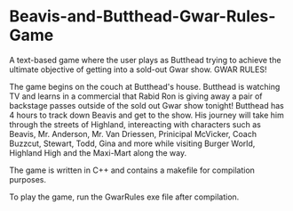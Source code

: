 # Beavis-and-Butthead-Gwar-Rules-Game
A text-based game where the user plays as Butthead trying to achieve the ultimate objective of getting into a sold-out Gwar show. GWAR RULES!

The game begins on the couch at Butthead's house. Butthead is watching TV and learns in a commercial that Rabid Ron is giving away a pair of
backstage passes outside of the sold out Gwar show tonight! Butthead has 4 hours to track down Beavis and get to the show. His journey will
take him through the streets of Highland, intereacting with characters such as Beavis, Mr. Anderson, Mr. Van Driessen, Prinicipal McVicker,
Coach Buzzcut, Stewart, Todd, Gina and more while visiting Burger World, Highland High and the Maxi-Mart along the way.

The game is written in C++ and contains a makefile for compilation purposes.

To play the game, run the GwarRules exe file after compilation.
